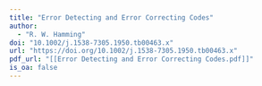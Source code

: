 ```yaml
---
title: "Error Detecting and Error Correcting Codes"
author:
  - "R. W. Hamming"
doi: "10.1002/j.1538-7305.1950.tb00463.x"
url: "https://doi.org/10.1002/j.1538-7305.1950.tb00463.x"
pdf_url: "[[Error Detecting and Error Correcting Codes.pdf]]"
is_oa: false
---
```

